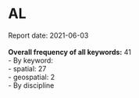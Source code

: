<h1>AL</h1>Report date: 2021-06-03<br><br><b>Overall frequency of all keywords:</b> 41<br>- By keyword:<br />     -  spatial: 27<br />     - geospatial: 2<br />- By discipline